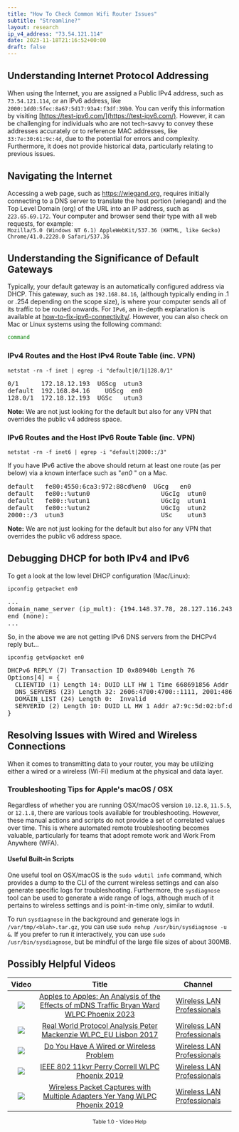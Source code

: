 ```yaml
---
title: "How To Check Common Wifi Router Issues"
subtitle: "Streamline?"
layout: research
ip_v4_address: "73.54.121.114"
date: 2023-11-18T21:16:52+00:00
draft: false
---
```


## Understanding Internet Protocol Addressing

When using the Internet, you are assigned a Public IPv4 address, such as ```73.54.121.114```, or an IPv6 address, like ```2000:1dd0:5fec:8a67:5d17:93a4:f3df:39b0```. You can verify this information by visiting [https://test-ipv6.com/](https://test-ipv6.com/). However, it can be challenging for individuals who are not tech-savvy to convey these addresses accurately or to reference MAC addresses, like ```33:7e:30:61:9c:4d```, due to the potential for errors and complexity. Furthermore, it does not provide historical data, particularly relating to previous issues.
## Navigating the Internet

Accessing a web page, such as https://wiegand.org, requires initially connecting to a DNS server to translate the host portion (wiegand) and the Top Level Domain (org) of the URL into an IP address, such as ```223.65.69.172```. Your computer and browser send their type with all web requests, for example:
<br>
```Mozilla/5.0 (Windows NT 6.1) AppleWebKit/537.36 (KHTML, like Gecko) Chrome/41.0.2228.0 Safari/537.36```
## Understanding the Significance of Default Gateways

Typically, your default gateway is an automatically configured address via DHCP. This gateway, such as ```192.168.84.16```, (although typically ending in .1 or .254 depending on the scope size), is where your computer sends all of its traffic to be routed onwards. For ```IPv6```, an in-depth explanation is available at [how-to-fix-ipv6-connectivity/](/blog/how-to-fix-ipv6-connectivity/). However, you can also check on Mac or Linux systems using the following command: 
```bash
command
```
### IPv4 Routes and the Host IPv4 Route Table (inc. VPN)
```netstat -rn -f inet | egrep -i "default|0/1|128.0/1"```

<pre>
0/1      172.18.12.193  UGScg  utun3
default  192.168.84.16    UGScg  en0
128.0/1  172.18.12.193  UGSc   utun3</pre>

**Note:** We are not just looking for the default but also for any VPN that overrides the public v4 address space.

### IPv6 Routes and the Host IPv6 Route Table (inc. VPN)
```netstat -rn -f inet6 | egrep -i "default|2000::/3"```

If you have IPv6 active the above should return at least one route (as per below) via a known interface such as "_en0_ " on a Mac. 

<pre>
default   fe80:4550:6ca3:972:88cd%en0  UGcg   en0
default   fe80::%utun0                   UGcIg  utun0
default   fe80::%utun1                   UGcIg  utun1
default   fe80::%utun2                   UGcIg  utun2
2000::/3  utun3                          USc    utun3</pre>

**Note:** We are not just looking for the default but also for any VPN that overrides the public v6 address space.
<br>

## Debugging DHCP for both IPv4 and IPv6

To get a look at the low level DHCP configuration (Mac/Linux): 

```ipconfig getpacket en0```

<pre>
...
domain_name_server (ip_mult): {194.148.37.78, 28.127.116.243}
end (none):
...</pre>

So, in the above we are not getting IPv6 DNS servers from the DHCPv4 reply but...

```ipconfig getv6packet en0```

<pre>
DHCPv6 REPLY (7) Transaction ID 0x80940b Length 76
Options[4] = {
  CLIENTID (1) Length 14: DUID LLT HW 1 Time 668691856 Addr 33:7e:30:61:9c:4d
  DNS_SERVERS (23) Length 32: 2606:4700:4700::1111, 2001:4860:4860::8844
  DOMAIN_LIST (24) Length 0:  Invalid
  SERVERID (2) Length 10: DUID LL HW 1 Addr a7:9c:5d:02:bf:da
}</pre>




## Resolving Issues with Wired and Wireless Connections
When it comes to transmitting data to your router, you may be utilizing either a wired or a wireless (Wi-Fi) medium at the physical and data layer.
### Troubleshooting Tips for Apple's macOS / OSX
Regardless of whether you are running OSX/macOS version ```10.12.8```, ```11.5.5```, or ```12.1.8```, there are various tools available for troubleshooting. However, these manual actions and scripts do not provide a set of correlated values over time. This is where automated remote troubleshooting becomes valuable, particularly for teams that adopt remote work and Work From Anywhere (WFA).
#### Useful Built-in Scripts
One useful tool on OSX/macOS is the ```sudo wdutil info``` command, which provides a dump to the CLI of the current wireless settings and can also generate specific logs for troubleshooting. Furthermore, the ```sysdiagnose``` tool can be used to generate a wide range of logs, although much of it pertains to wireless settings and is point-in-time only, similar to wdutil.

To run ```sysdiagnose``` in the background and generate logs in ```/var/tmp/<blah>.tar.gz```, you can use ```sudo nohup /usr/bin/sysdiagnose -u &```. If you prefer to run it interactively, you can use ```sudo /usr/bin/sysdiagnose```, but be mindful of the large file sizes of about 300MB.
## Possibly Helpful Videos

<link href="/plugins/lity/css/lity.min.css" rel="stylesheet">
<script src="/plugins/lity/js/lity.min.js"></script>
<div class="table1-start"></div>

|Video | Title | Channel |
| :---: | :---: | :---: |
|<a href="https://www.youtube.com/watch?v=miRV8qDOKBE" data-lity><img src="https://i.ytimg.com/vi/miRV8qDOKBE/default.jpg" class="img-fluid"></a>|<a href="https://www.youtube.com/watch?v=miRV8qDOKBE" data-lity>Apples to Apples: An Analysis of the Effects of mDNS Traffic   Bryan Ward   WLPC Phoenix 2023</a>|<a target="_blank" href="https://www.youtube.com/channel/UCIzBSS46vcqhwmBZ7ZpY-yg" >Wireless LAN Professionals</a>|
|<a href="https://www.youtube.com/watch?v=npVezI4l7tA" data-lity><img src="https://i.ytimg.com/vi/npVezI4l7tA/default.jpg" class="img-fluid"></a>|<a href="https://www.youtube.com/watch?v=npVezI4l7tA" data-lity>Real World Protocol Analysis   Peter Mackenzie   WLPC_EU Lisbon 2017</a>|<a target="_blank" href="https://www.youtube.com/channel/UCIzBSS46vcqhwmBZ7ZpY-yg" >Wireless LAN Professionals</a>|
|<a href="https://www.youtube.com/watch?v=AJ29knJ5Rsk" data-lity><img src="https://i.ytimg.com/vi/AJ29knJ5Rsk/default.jpg" class="img-fluid"></a>|<a href="https://www.youtube.com/watch?v=AJ29knJ5Rsk" data-lity>Do You Have A Wired or Wireless Problem</a>|<a target="_blank" href="https://www.youtube.com/channel/UCIzBSS46vcqhwmBZ7ZpY-yg" >Wireless LAN Professionals</a>|
|<a href="https://www.youtube.com/watch?v=p_K9xHxFM8Y" data-lity><img src="https://i.ytimg.com/vi/p_K9xHxFM8Y/default.jpg" class="img-fluid"></a>|<a href="https://www.youtube.com/watch?v=p_K9xHxFM8Y" data-lity>IEEE 802 11kvr   Perry Correll   WLPC Phoenix 2019</a>|<a target="_blank" href="https://www.youtube.com/channel/UCIzBSS46vcqhwmBZ7ZpY-yg" >Wireless LAN Professionals</a>|
|<a href="https://www.youtube.com/watch?v=9RzmyNRK9e4" data-lity><img src="https://i.ytimg.com/vi/9RzmyNRK9e4/default.jpg" class="img-fluid"></a>|<a href="https://www.youtube.com/watch?v=9RzmyNRK9e4" data-lity>Wireless Packet Captures with Multiple Adapters   Yer Yang   WLPC Phoenix 2019</a>|<a target="_blank" href="https://www.youtube.com/channel/UCIzBSS46vcqhwmBZ7ZpY-yg" >Wireless LAN Professionals</a>|

<center><small>Table 1.0 - Video Help</small></center>
 <br>
<div class="table1-end"></div>
<script type="text/javascript">
(function() {
    $('div.table1-start').nextUntil('div.table1-end', 'table').addClass('table thead-dark table-striped table-responsive rounded').attr('id', 't1');
    $('#t1').find('thead').addClass('thead-dark');
})();
</script>
